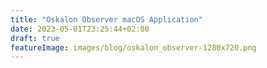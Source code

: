 ```yaml
---
title: "Oskalon Observer macOS Application"
date: 2023-05-01T23:25:44+02:00
draft: true
featureImage: images/blog/oskalon_observer-1280x720.png
---
```


